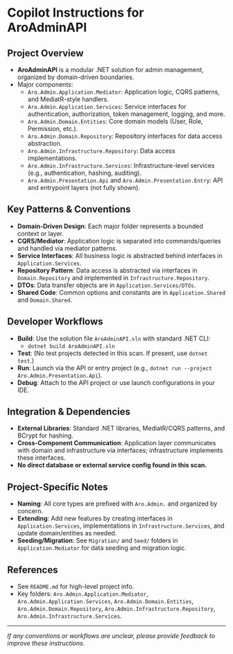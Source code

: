 # Copilot Instructions for AroAdminAPI

## Project Overview
- **AroAdminAPI** is a modular .NET solution for admin management, organized by domain-driven boundaries.
- Major components:
  - `Aro.Admin.Application.Mediator`: Application logic, CQRS patterns, and MediatR-style handlers.
  - `Aro.Admin.Application.Services`: Service interfaces for authentication, authorization, token management, logging, and more.
  - `Aro.Admin.Domain.Entities`: Core domain models (User, Role, Permission, etc.).
  - `Aro.Admin.Domain.Repository`: Repository interfaces for data access abstraction.
  - `Aro.Admin.Infrastructure.Repository`: Data access implementations.
  - `Aro.Admin.Infrastructure.Services`: Infrastructure-level services (e.g., authentication, hashing, auditing).
  - `Aro.Admin.Presentation.Api` and `Aro.Admin.Presentation.Entry`: API and entrypoint layers (not fully shown).

## Key Patterns & Conventions
- **Domain-Driven Design**: Each major folder represents a bounded context or layer.
- **CQRS/Mediator**: Application logic is separated into commands/queries and handled via mediator patterns.
- **Service Interfaces**: All business logic is abstracted behind interfaces in `Application.Services`.
- **Repository Pattern**: Data access is abstracted via interfaces in `Domain.Repository` and implemented in `Infrastructure.Repository`.
- **DTOs**: Data transfer objects are in `Application.Services/DTOs`.
- **Shared Code**: Common options and constants are in `Application.Shared` and `Domain.Shared`.

## Developer Workflows
- **Build**: Use the solution file `AroAdminAPI.sln` with standard .NET CLI:
  - `dotnet build AroAdminAPI.sln`
- **Test**: (No test projects detected in this scan. If present, use `dotnet test`.)
- **Run**: Launch via the API or entry project (e.g., `dotnet run --project Aro.Admin.Presentation.Api`).
- **Debug**: Attach to the API project or use launch configurations in your IDE.

## Integration & Dependencies
- **External Libraries**: Standard .NET libraries, MediatR/CQRS patterns, and BCrypt for hashing.
- **Cross-Component Communication**: Application layer communicates with domain and infrastructure via interfaces; infrastructure implements these interfaces.
- **No direct database or external service config found in this scan.**

## Project-Specific Notes
- **Naming**: All core types are prefixed with `Aro.Admin.` and organized by concern.
- **Extending**: Add new features by creating interfaces in `Application.Services`, implementations in `Infrastructure.Services`, and update domain/entities as needed.
- **Seeding/Migration**: See `Migration/` and `Seed/` folders in `Application.Mediator` for data seeding and migration logic.

## References
- See `README.md` for high-level project info.
- Key folders: `Aro.Admin.Application.Mediator`, `Aro.Admin.Application.Services`, `Aro.Admin.Domain.Entities`, `Aro.Admin.Domain.Repository`, `Aro.Admin.Infrastructure.Repository`, `Aro.Admin.Infrastructure.Services`.

---

_If any conventions or workflows are unclear, please provide feedback to improve these instructions._
